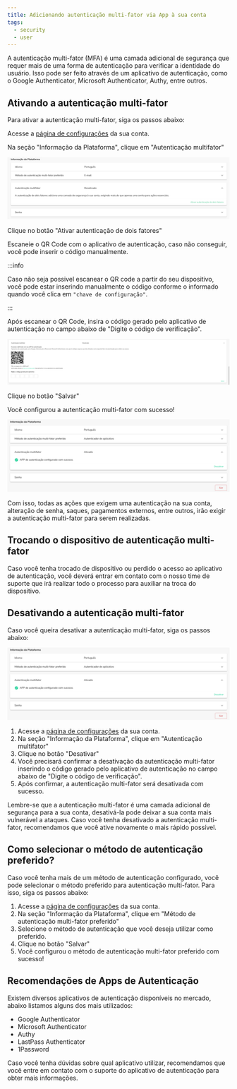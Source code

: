 ```yaml
---
title: Adicionando autenticação multi-fator via App à sua conta
tags:
  - security
  - user
---
```


A autenticação multi-fator (MFA) é uma camada adicional de segurança que requer
mais de uma forma de autenticação para verificar a identidade do usuário. Isso pode ser
feito através de um aplicativo de autenticação, como o Google Authenticator, Microsoft Authenticator,
Authy, entre outros.

## Ativando a autenticação multi-fator

Para ativar a autenticação multi-fator, siga os passos abaixo:

Acesse a [página de configurações](https://app.openpix.com.br/home/me/account/edit) da sua conta.

Na seção "Informação da Plataforma", clique em "Autenticação multifator"

![Primeiro passo](./__assets__/security-user-mfa-first-step.png)

Clique no botão "Ativar autenticação de dois fatores"

Escaneie o QR Code com o aplicativo de autenticação, caso não conseguir, você pode inserir o código manualmente.

:::info

Caso não seja possivel escanear o QR code a partir do seu dispositivo, você pode estar
inserindo manualmente o código conforme o informado quando você clica em `"chave de configuração"`.

:::

Após escanear o QR Code, insira o código gerado pelo aplicativo de autenticação no campo abaixo de "Digite o código de verificação".

![Segundo passo](./__assets__/security-user-mfa-second-step.png)

Clique no botão "Salvar"

Você configurou a autenticação multi-fator com sucesso!

![Terceiro passo](./__assets__/security-user-mfa-third-step.png)

Com isso, todas as ações que exigem uma autenticação na sua conta, alteração de senha,
saques, pagamentos externos, entre outros, irão exigir a autenticação multi-fator para serem realizadas.

## Trocando o dispositivo de autenticação multi-fator

Caso você tenha trocado de dispositivo ou perdido o acesso ao aplicativo de autenticação,
você deverá entrar em contato com o nosso time de suporte que irá realizar todo o processo
para auxiliar na troca do dispositivo.

## Desativando a autenticação multi-fator

Caso você queira desativar a autenticação multi-fator, siga os passos abaixo:

![Terceiro passo](./__assets__/security-user-mfa-third-step.png)

1. Acesse a [página de configurações](https://app.openpix.com.br/home/me/account/edit) da sua conta.
2. Na seção "Informação da Plataforma", clique em "Autenticação multifator"
3. Clique no botão "Desativar"
4. Você precisará confirmar a desativação da autenticação multi-fator inserindo o código gerado pelo aplicativo de autenticação no campo abaixo de "Digite o código de verificação".
5. Após confirmar, a autenticação multi-fator será desativada com sucesso.

Lembre-se que a autenticação multi-fator é uma camada adicional de segurança para a sua conta,
desativá-la pode deixar a sua conta mais vulnerável a ataques. Caso você tenha desativado a
autenticação multi-fator, recomendamos que você ative novamente o mais rápido possível.

## Como selecionar o método de autenticação preferido?

Caso você tenha mais de um método de autenticação configurado, você pode selecionar o método
preferido para autenticação multi-fator. Para isso, siga os passos abaixo:

1. Acesse a [página de configurações](https://app.openpix.com.br/home/me/account/edit) da sua conta.
2. Na seção "Informação da Plataforma", clique em "Método de autenticação multi-fator preferido"
3. Selecione o método de autenticação que você deseja utilizar como preferido.
4. Clique no botão "Salvar"
5. Você configurou o método de autenticação multi-fator preferido com sucesso!

## Recomendações de Apps de Autenticação

Existem diversos aplicativos de autenticação disponíveis no mercado, abaixo listamos alguns
dos mais utilizados:

- Google Authenticator
- Microsoft Authenticator
- Authy
- LastPass Authenticator
- 1Password

Caso você tenha dúvidas sobre qual aplicativo utilizar, recomendamos que você entre em contato
com o suporte do aplicativo de autenticação para obter mais informações.
